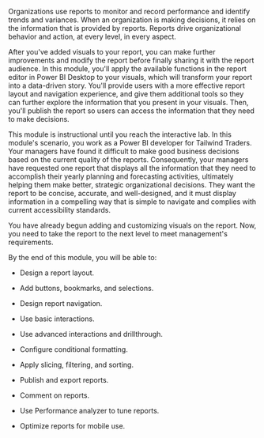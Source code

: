 Organizations use reports to monitor and record performance and identify trends and variances. When an organization is making decisions, it relies on the information that is provided by reports. Reports drive organizational behavior and action, at every level, in every aspect.

After you've added visuals to your report, you can make further improvements and modify the report before finally sharing it with the report audience. In this module, you'll apply the available functions in the report editor in Power BI Desktop to your visuals, which will transform your report into a data-driven story. You'll provide users with a more effective report layout and navigation experience, and give them additional tools so they can further explore the information that you present in your visuals. Then, you'll publish the report so users can access the information that they need to make decisions.

This module is instructional until you reach the interactive lab.  In this module's scenario, you work as a Power BI developer for Tailwind Traders. Your managers have found it difficult to make good business decisions based on the current quality of the reports. Consequently, your managers have requested one report that displays all the information that they need to accomplish their yearly planning and forecasting activities, ultimately helping them make better, strategic organizational decisions. They want the report to be concise, accurate, and well-designed, and it must display information in a compelling way that is simple to navigate and complies with current accessibility standards.

You have already begun adding and customizing visuals on the report. Now, you need to take the report to the next level to meet management's requirements.

By the end of this module, you will be able to: 

-   Design a report layout.

-   Add buttons, bookmarks, and selections.

-   Design report navigation.

-   Use basic interactions.

-   Use advanced interactions and drillthrough.

-   Configure conditional formatting.

-   Apply slicing, filtering, and sorting.

-   Publish and export reports. 

-   Comment on reports.

-   Use Performance analyzer to tune reports.

-   Optimize reports for mobile use.
